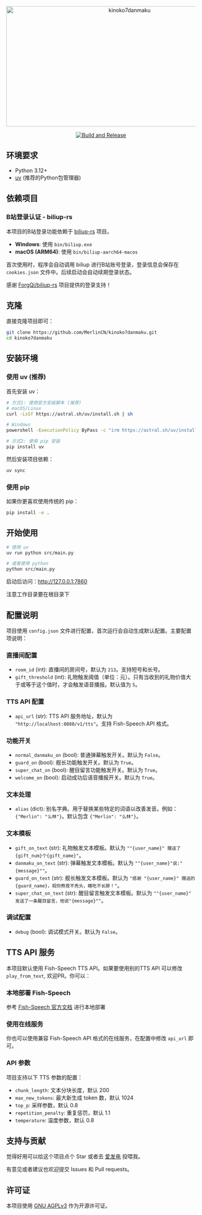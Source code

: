 <div align="center">

<img src="https://socialify.git.ci/MerlinCN/kinoko7danmaku/image?description=1&forks=1&issues=1&language=1&name=1&owner=1&stargazers=1&theme=Light" alt="kinoko7danmaku" width="640" height="320" />


[![Build and Release](https://github.com/MerlinCN/kinoko7danmaku/actions/workflows/pyinstaller.yml/badge.svg)](https://github.com/MerlinCN/kinoko7danmaku/actions/workflows/pyinstaller.yml)

</div>

## 环境要求

- Python 3.12+
- [uv](https://docs.astral.sh/uv/) (推荐的Python包管理器)

## 依赖项目

### B站登录认证 - biliup-rs

本项目的B站登录功能依赖于 [biliup-rs](https://github.com/ForgQi/biliup-rs) 项目。

- **Windows**: 使用 `bin/biliup.exe`
- **macOS (ARM64)**: 使用 `bin/biliup-aarch64-macos`

首次使用时，程序会自动调用 biliup 进行B站账号登录，登录信息会保存在 `cookies.json` 文件中。后续启动会自动续期登录状态。

感谢 [ForgQi/biliup-rs](https://github.com/ForgQi/biliup-rs) 项目提供的登录支持！

## 克隆

直接克隆项目即可：

```bash
git clone https://github.com/MerlinCN/kinoko7danmaku.git
cd kinoko7danmaku
```

## 安装环境

### 使用 uv (推荐)

首先安装 uv：

```bash
# 方式1: 使用官方安装脚本 (推荐)
# macOS/Linux
curl -LsSf https://astral.sh/uv/install.sh | sh

# Windows
powershell -ExecutionPolicy ByPass -c "irm https://astral.sh/uv/install.ps1 | iex"

# 方式2: 使用 pip 安装
pip install uv
```

然后安装项目依赖：

```bash
uv sync
```

### 使用 pip

如果你更喜欢使用传统的 pip：

```bash
pip install -e .
```

## 开始使用

```bash
# 使用 uv
uv run python src/main.py

# 或者使用 python
python src/main.py
```

启动后访问：http://127.0.0.1:7860

注意工作目录要在根目录下

## 配置说明

项目使用 `config.json` 文件进行配置，首次运行会自动生成默认配置。主要配置项说明：

### 直播间配置
- `room_id` (int): 直播间的房间号，默认为 `213`。支持短号和长号。
- `gift_threshold` (int): 礼物触发阈值（单位：元）。只有当收到的礼物价值大于或等于这个值时，才会触发语音播报。默认值为 `5`。

### TTS API 配置
- `api_url` (str): TTS API 服务地址，默认为 `"http://localhost:8080/v1/tts"`。支持 Fish-Speech API 格式。

### 功能开关
- `normal_danmaku_on` (bool): 普通弹幕触发开关。默认为 `False`。
- `guard_on` (bool): 舰长功能触发开关。默认为 `True`。
- `super_chat_on` (bool): 醒目留言功能触发开关。默认为 `True`。
- `welcome_on` (bool): 启动成功后语音播报开关。默认为 `True`。

### 文本处理
- `alias` (dict): 别名字典。用于替换某些特定的词语以改善发音。例如：`{"Merlin": "么林"}`。默认包含 `{"Merlin": "么林"}`。

### 文本模板
- `gift_on_text` (str): 礼物触发文本模板。默认为 `""{user_name}" 赠送了{gift_num}个{gift_name}"`。
- `danmaku_on_text` (str): 弹幕触发文本模板。默认为 `""{user_name}"说:"{message}""`。
- `guard_on_text` (str): 舰长触发文本模板。默认为 `"感谢 "{user_name}" 赠送的{guard_name}，祝你熬夜不秃头，瞎吃不长胖！"`。
- `super_chat_on_text` (str): 醒目留言触发文本模板。默认为 `""{user_name}" 发送了一条醒目留言，他说"{message}""`。

### 调试配置
- `debug` (bool): 调试模式开关。默认为 `False`。

## TTS API 服务

本项目默认使用 Fish-Speech TTS API。如果要使用别的TTS API 可以修改`play_from_text`, 欢迎PR。你可以：

### 本地部署 Fish-Speech

参考 [Fish-Speech 官方文档](https://speech.fish.audio/) 进行本地部署


### 使用在线服务

你也可以使用兼容 Fish-Speech API 格式的在线服务，在配置中修改 `api_url` 即可。

### API 参数

项目支持以下 TTS 参数的配置：
- `chunk_length`: 文本分块长度，默认 200
- `max_new_tokens`: 最大新生成 token 数，默认 1024
- `top_p`: 采样参数，默认 0.8
- `repetition_penalty`: 重复惩罚，默认 1.1
- `temperature`: 温度参数，默认 0.8

## 支持与贡献

觉得好用可以给这个项目点个 Star 或者去 [爱发电](https://afdian.net/a/MerlinCN) 投喂我。

有意见或者建议也欢迎提交 Issues 和 Pull requests。

## 许可证

本项目使用 [GNU AGPLv3](https://choosealicense.com/licenses/agpl-3.0/) 作为开源许可证。